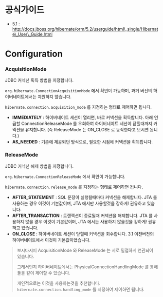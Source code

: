 # 공식가이드

* 5.1 : http://docs.jboss.org/hibernate/orm/5.2/userguide/html\_single/Hibernate\_User\_Guide.html

# Configuration

### AcquisitionMode

JDBC 커넥션 획득 방법을 지정합니다.

`org.hibernate.ConnectionAcquisitionMode` 에서 확인이 가능하며, 과거 버전의 하이버네이트에서는 지원하지 않습니다.

`hibernate.connection.acquisition_mode` 를 지정하는 형태로 제어하면 됩니다.

* **IMMEDIATELY** : 하이버네이트 세션이 열리면, 바로 커넥션을 획득합니다. 아래 언급할 ConnectionReleaseMode 를 우회하여 하이버네이트 세션이 닫힐때까지 커넥션을 유지합니다. \(즉 ReleaseMode 는 ON\_CLOSE 로 동작한다고 보시면 됩니다.\)
* **AS\_NEEDED** : 기존에 제공되던 방식으로, 필요한 시점에 커넥션을 획득합니다.

### ReleaseMode

JDBC 커넥션 해제 방법을 지정합니다.

`org.hibernate.ConnectionReleaseMode` 에서 확인이 가능합니다.

`hibernate.connection.release_mode` 를 지정하는 형태로 제어하면 됩니다.

* **AFTER\_STATEMENT** : SQL 문장이 실행될때마다 커넥션을 해제합니다. JTA 를 사용하는 경우 이것이 기본값이며, JTA 에서만 사용할것을 강하게! 권유하고 있습니다.
* **AFTER\_TRANSACTION** : 트랜잭션이 종료될때 커넥션을 해제합니다. JTA 를 사용하지 않을 경우 이것이 기본값이며, JTA 에서는 사용하지 않을것을 강하게! 권유하고 있습니다.
* **ON\_CLOSE** : 하이버네이트 세션이 닫힐때 커넥션을 회수합니다. 3.1 이전버전의 하이버네이트에서 이것이 기본값이었습니다. 

> 보시다시피 AcquisitionMode 와 ReleaseMode 는 서로 밀접하게 연관되어 있습니다.
>
> 그래서인지 하이버네이트에서는 PhysicalConnectionHandlingMode 를 통해 둘을 같이 제어할 수 있습니다.
>
> 개인적으로는 이것을 사용하는것을 추천합니다. `hibernate.connection.handling_mode` 를 지정하여 제어하면 됩니다.



